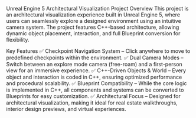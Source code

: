 Unreal Engine 5 Architectural Visualization Project
Overview
This project is an architectural visualization experience built in Unreal Engine 5, where users can seamlessly explore a designed environment using an intuitive camera system. The project features C++-based architecture, allowing dynamic object placement, interaction, and full Blueprint conversion for flexibility.

Key Features
✅ Checkpoint Navigation System – Click anywhere to move to predefined checkpoints within the environment.
✅ Dual Camera Modes – Switch between an explore mode camera (free-roam) and a first-person view for an immersive experience.
✅ C++-Driven Objects & World – Every object and interaction is coded in C++, ensuring optimized performance and procedural scalability.
✅ Blueprint Compatibility – While the core logic is implemented in C++, all components and systems can be converted to Blueprints for easy customization.
✅ Architectural Focus – Designed for architectural visualization, making it ideal for real estate walkthroughs, interior design previews, and virtual experiences.


